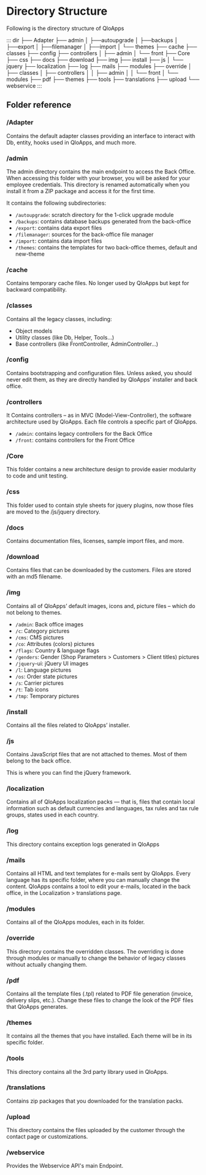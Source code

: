 #  Directory Structure

Following is the directory structure of QloApps


::: dir
├── Adapter
├── admin
│   ├──autoupgrade
│   ├──backups
│   ├──export
│   ├──filemanager
│   ├──import
│   └── themes
├── cache
├── classes
├── config
├── controllers
│   ├── admin
│   └── front
├── Core
├── css
├── docs
├── download
├── img
├── install
├── js
│   └── jquery
├── localization
├── log
├── mails
├── modules
├── override
│   ├── classes
│   ├── controllers
│   │   ├── admin
│   │   └── front
│   └── modules
├── pdf
├── themes
├── tools
├── translations
├── upload
└── webservice
:::


## Folder reference

### /Adapter
Contains the default adapter classes providing an interface to interact with Db, entity, hooks used in QloApps, and much more. 

### /admin

The admin directory contains the main endpoint to access the Back Office. When accessing this folder with your browser, you will be asked for your employee credentials.
This directory is renamed automatically when you install it from a ZIP package and access it for the first time. 

It contains the following subdirectories:

- `/autoupgrade`: scratch directory for the 1-click upgrade module
- `/backups`: contains database backups generated from the back-office
- `/export`: contains data export files
- `/filemanager`: sources for the back-office file manager
- `/import`: contains data import files
- `/themes`: contains the templates for two back-office themes, default and new-theme


### /cache

Contains temporary cache files. No longer used by QloApps but kept for backward compatibility.

### /classes
Contains all the legacy classes, including:

- Object models
- Utility classes (like Db, Helper, Tools…)
- Base controllers (like FrontController, AdminController…)


### /config

Contains bootstrapping and configuration files. Unless asked, you should never edit them, as they are directly handled by QloApps’ installer and back office.

### /controllers
It Contains controllers – as in MVC (Model-View-Controller), the software architecture used by QloApps. Each file controls a specific part of QloApps.

- `/admin`: contains legacy controllers for the Back Office
- `/front`: contains controllers for the Front Office

### /Core
This folder contains a new architecture design to provide easier modularity to code and unit testing.  

### /css
This folder used to contain style sheets for jquery plugins, now those files are moved to the /js/jquery directory.

### /docs
Contains documentation files, licenses, sample import files, and more.

### /download

Contains files that can be downloaded by the customers. Files are stored with an md5 filename.

### /img

Contains all of QloApps’ default images, icons and, picture files – which do not belong to themes.

- `/admin`: Back office images
- `/c`: Category pictures
- `/cms`: CMS pictures
- `/co`: Attributes (colors) pictures
- `/flags`: Country & language flags
- `/genders`: Gender (Shop Parameters > Customers > Client titles) pictures
- `/jquery`-ui: jQuery UI images
- `/l`: Language pictures
- `/os`: Order state pictures
- `/s`: Carrier pictures
- `/t`: Tab icons
- `/tmp`: Temporary pictures


### /install

Contains all the files related to QloApps’ installer.

### /js

Contains JavaScript files that are not attached to themes. Most of them belong to the back office.

This is where you can find the jQuery framework.


### /localization

Contains all of QloApps localization packs — that is, files that contain local information such as default currencies and languages, tax rules and tax rule groups, states used in each country.

### /log
This directory contains exception logs generated in QloApps

### /mails

Contains all HTML and text templates for e-mails sent by QloApps. Every language has its specific folder, where you can manually change the content. QloApps contains a tool to edit your e-mails, located in the back office, in the Localization > translations page.

### /modules
Contains all of the QloApps modules, each in its folder.

### /override
This directory contains the overridden classes. The overriding is done through modules or manually to change the behavior of legacy classes without actually changing them.

### /pdf

Contains all the template files (.tpl) related to PDF file generation (invoice, delivery slips, etc.). Change these files to change the look of the PDF files that QloApps generates.

### /themes

It contains all the themes that you have installed. Each theme will be in its specific folder.


### /tools
This directory contains all the 3rd party library used in QloApps.

### /translations

Contains zip packages that you downloaded for the translation packs.

### /upload
This directory contains the files uploaded by the customer through the contact page or customizations.

### /webservice

Provides the Webservice API's main Endpoint.
